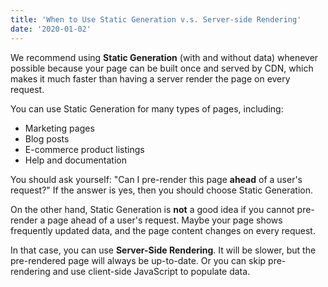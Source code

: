 ```yaml
---
title: 'When to Use Static Generation v.s. Server-side Rendering'
date: '2020-01-02'
---
```


We recommend using **Static Generation**
(with and without data) whenever possible because your page
can be built once and served by CDN, which makes it much faster than
having a server render the page on every request.

You can use Static Generation for many types of pages, including:

- Marketing pages
- Blog posts
- E-commerce product listings
- Help and documentation

You should ask yourself:
"Can I pre-render this page **ahead** of a user's request?"
If the answer is yes, then you should choose Static Generation.

On the other hand, Static Generation is **not** a good idea
if you cannot pre-render a page ahead of a user's request.
Maybe your page shows frequently updated data,
and the page content changes on every request.

In that case, you can use **Server-Side Rendering**.
It will be slower, but the pre-rendered page will always be up-to-date.
Or you can skip pre-rendering and use client-side JavaScript to populate data.
